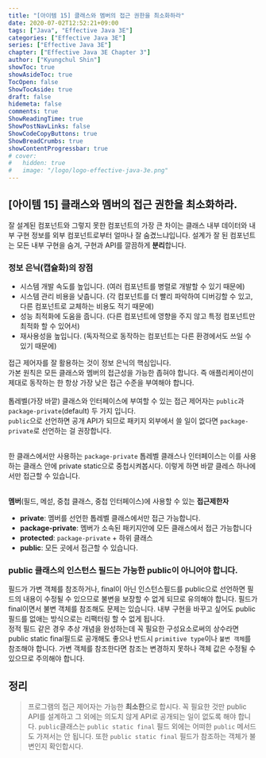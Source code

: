 ```yaml
---
title: "[아이템 15] 클래스와 멤버의 접근 권한을 최소화하라"
date: 2020-07-02T12:52:21+09:00
tags: ["Java", "Effective Java 3E"]
categories: ["Effective Java 3E"]
series: ["Effective Java 3E"]
chapter: ["Effective Java 3E Chapter 3"]
author: ["Kyungchul Shin"]
showToc: true
showAsideToc: true
TocOpen: false
ShowTocAside: true
draft: false
hidemeta: false
comments: true
ShowReadingTime: true
ShowPostNavLinks: false
ShowCodeCopyButtons: true
ShowBreadCrumbs: true
showContentProgressbar: true
# cover:
#   hidden: true
#   image: "/logo/logo-effective-java-3e.png"
---
```

## [아이템 15] 클래스와 멤버의 접근 권한을 최소화하라.


잘 설계된 컴포넌트와 그렇지 못한 컴포넌트의 가장 큰 차이는 클래스 내부 데이터와 내부 구현 정보를 외부 컴포넌트로부터 얼마나 잘 숨겼느냐입니다. 설계가 잘 된 컴포넌트는 모든 내부 구현을 숨겨, 구현과 API를 깔끔하게 **분리**합니다. 

### **정보 은닉(캡슐화)의 장점**
- 시스템 개발 속도를 높입니다. (여러 컴포넌트를 병렬로 개발할 수 있기 때문에)
- 시스템 관리 비용을 낮춥니다. (각 컴포넌트를 더 빨리 파악하여 디버깅할 수 있고, 다른 컴포넌트로 교체하는 비용도 적기 때문에)
- 성능 최적화에 도움을 줍니다. (다른 컴포넌트에 영향을 주지 않고 특정 컴포넌트만 최적화 할 수 있어서)
- 재사용성을 높입니다. (독자적으로 동작하는 컴포넌트는 다른 환경에서도 쓰일 수 있기 때문에)

접근 제어자를 잘 활용하는 것이 정보 은닉의 핵심입니다.</br>
가본 원칙은 모든 클래스와 멤버의 접근성을 가능한 좁혀야 합니다. 즉 애플리케이션이 제대로 동작하는 한 항상 가장 낮은 접근 수준을 부여해야 합니다.</br></br>
톱레벨(가장 바깥) 클래스와 인터페이스에 부여할 수 있는 접근 제어자는 `public`과 `package-private`(default) 두 가지 입니다.
</br>
`public`으로 선언하면 공개 API가 되므로 패키지 외부에서 쓸 일이 없다면 `package-private`로 선언하는 걸 권장합니다.</br></br>

한 클래스에서만 사용하는 `package-private` 톱레벨 클래스나 인터페이스는 이를 사용하는 클래스 안에 private static으로 중첩시켜봅시다. 이렇게 하면 바깥 클레스 하나에서만 접근할 수 있습니다.
</br></br>

**멤버**(필드, 메섣, 중첩 클래스, 중첩 인터페이스)에 사용할 수 있는 **접근제한자**

- **private**: 멤버를 선언한 톱레벨 클래스에서만 접근 가능합니다.
- **package-private**: 멤버가 소속된 패키지안에 모든 클래스에서 접근 가능합니다
- **protected**: `package-private` + 하위  클래스
- **public**: 모든 곳에서 접근할 수 있습니다.
### public 클래스의 인스턴스 필드는 가능한 public이 아니어야 합니다.
필드가 가변 객체를 참조하거나, final이 아닌 인스턴스필드를 public으로 선언하면 필드의 내용이 수정될 수 있으므로 불변을 보장할 수 없게 되므로 유의해야 합니다. 필드가 final이면서 불변 객체를 참조해도 문제는 있습니다. 내부 구현을 바꾸고 싶어도 public 필드를 없애는 방식으로는 리팩터링 할 수 없게 됩니다.</br>
정적 필드 같은 경우 추상 개념을 완성하는데 꼭 필요한 구성요소로써의 상수라면 public static final필드로 공개해도 좋으나 반드시 `primitive type`이나 `불변 객체`를 참조해야 합니다. 가변 객체를 참조한다면 참조는 변경하지 못하나 객체 값은 수정될 수 있으므로 주의해야 합니다.</br>


## 정리
> 프로그램의 접근 제어자는 가능한 **최소한**으로 합시다. 꼭 필요한 것만 public API를 설계하고 그 외에는 의도치 않게 API로 공개되는 일이 없도록 해야 합니다. `public`클래스는 `public static final` 필드 외에는 어떠한 `public` 메서드도 가져서는 안 됩니다. 또한 `public static final` 필드가 참조하는 객체가 불변인지 확인합시다.
